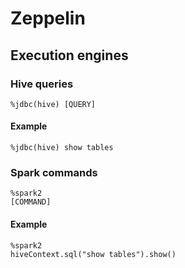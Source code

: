 # Zeppelin

## Execution engines


### Hive queries

```
%jdbc(hive) [QUERY]
```

#### Example
```
%jdbc(hive) show tables
```

### Spark commands

```
%spark2
[COMMAND]
```

#### Example
```
%spark2
hiveContext.sql("show tables").show()
```
